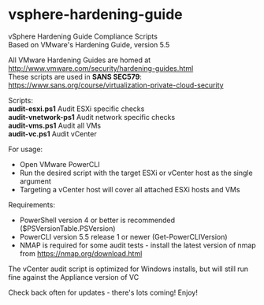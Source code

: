 # vsphere-hardening-guide
vSphere Hardening Guide Compliance Scripts</br>
Based on VMware's Hardening Guide, version 5.5</p>

All VMware Hardening Guides are homed at http://www.vmware.com/security/hardening-guides.html</br>
These scripts are used in <b>SANS SEC579</b>: https://www.sans.org/course/virtualization-private-cloud-security</p>
Scripts:</br>
<b>audit-esxi.ps1</b>      Audit ESXi specific checks</br>
<b>audit-vnetwork-ps1</b>  Audit network specific checks</br>
<b>audit-vms.ps1</b>       Audit all VMs</br>
<b>audit-vc.ps1</b>        Audit vCenter</p>

For usage:
- Open VMware PowerCLI
- Run the desired script with the target ESXi or vCenter host as the single argument
- Targeting a vCenter host will cover all attached ESXi hosts and VMs

Requirements:
- PowerShell version 4 or better is recommended ($PSVersionTable.PSVersion)
- PowerCLI version 5.5 release 1 or newer (Get-PowerCLIVersion)
- NMAP is required for some audit tests - install the latest version of nmap from https://nmap.org/download.html

The vCenter audit script is optimized for Windows installs, but will still run fine against the Appliance version of VC

Check back often for updates - there's lots coming!
Enjoy!
